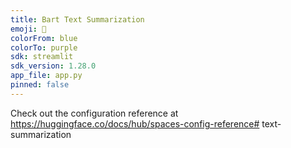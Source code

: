 ```yaml
---
title: Bart Text Summarization
emoji: 📝
colorFrom: blue
colorTo: purple
sdk: streamlit
sdk_version: 1.28.0
app_file: app.py
pinned: false
---
```


Check out the configuration reference at https://huggingface.co/docs/hub/spaces-config-reference# text-summarization
